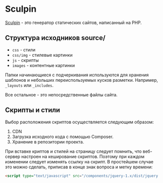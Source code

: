 # Sculpin

[Sculpin](https://sculpin.io/) - это генератор статических сайтов, написанный на PHP.

## Структура исходников source/

* `css` - стили
* `css/img` - стилевые картинки
* `js` - скрипты
* `imаges` - контентные картинки

Папки начинающиеся с подчеркивания используются для хранения шаблонов и небольших переиспользуемых кусков разметки.
Например, `_layouts` или `_includes`.

Все остальное - это непосредственные файлы сайта.

## Скрипты и стили

Выбор расположения скриптов осуществляется следующим образом:
1. CDN
2. Загрузка исходного кода с помощью Composer.
3. Хранение в репозитории проекта.

При вставке криптов и стилей на страницу следует помнить, что веб-сервер настроен на кеширование
скриптов. Поэтому при каждом изменении следует изменять ссылку на скрипт. В простейшем случае
это можно сделать, приписав в конце знак вопроса и метку времени:
```html
<script type="text/javascript" src="/components/jquery-1.x/dist/jquery.min.js?1458632962"></script>
```
